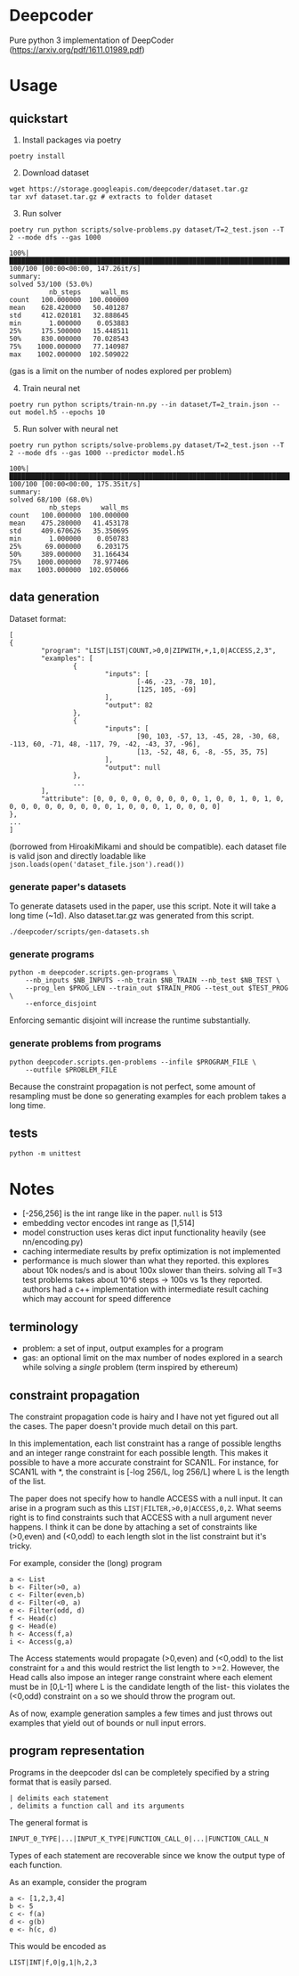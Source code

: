 # Deepcoder
Pure python 3 implementation of DeepCoder (https://arxiv.org/pdf/1611.01989.pdf)

# Usage
## quickstart
1. Install packages via poetry
```
poetry install
```

2. Download dataset
```
wget https://storage.googleapis.com/deepcoder/dataset.tar.gz
tar xvf dataset.tar.gz # extracts to folder dataset
```

3. Run solver
```
poetry run python scripts/solve-problems.py dataset/T=2_test.json --T 2 --mode dfs --gas 1000

100%|████████████████████████████████████████████████████████████████████████████████████████████████████████████████████████████████████████████████████████████████████████████████████████████████████████████████████████████| 100/100 [00:00<00:00, 147.26it/s]
summary:
solved 53/100 (53.0%)
          nb_steps     wall_ms
count   100.000000  100.000000
mean    628.420000   50.401287
std     412.020181   32.888645
min       1.000000    0.053883
25%     175.500000   15.448511
50%     830.000000   70.028543
75%    1000.000000   77.140987
max    1002.000000  102.509022
```
(gas is a limit on the number of nodes explored per problem)

4. Train neural net
```
poetry run python scripts/train-nn.py --in dataset/T=2_train.json --out model.h5 --epochs 10
```

5. Run solver with neural net
```
poetry run python scripts/solve-problems.py dataset/T=2_test.json --T 2 --mode dfs --gas 1000 --predictor model.h5

100%|████████████████████████████████████████████████████████████████████████████████████████████████████████████████████████████████████████████████████████████████████████████████████████████████████████████████████████████| 100/100 [00:00<00:00, 175.35it/s]
summary:
solved 68/100 (68.0%)
          nb_steps     wall_ms
count   100.000000  100.000000
mean    475.280000   41.453178
std     409.670626   35.350695
min       1.000000    0.050783
25%      69.000000    6.203175
50%     389.000000   31.166434
75%    1000.000000   78.977406
max    1003.000000  102.050066
```

## data generation

Dataset format:
```
[
{
        "program": "LIST|LIST|COUNT,>0,0|ZIPWITH,+,1,0|ACCESS,2,3",
        "examples": [
                {
                        "inputs": [
                                [-46, -23, -78, 10],
                                [125, 105, -69]
                        ],
                        "output": 82
                },
                {
                        "inputs": [
                                [90, 103, -57, 13, -45, 28, -30, 68, -113, 60, -71, 48, -117, 79, -42, -43, 37, -96],
                                [13, -52, 48, 6, -8, -55, 35, 75]
                        ],
                        "output": null
                },
                ...
        ],
        "attribute": [0, 0, 0, 0, 0, 0, 0, 0, 0, 1, 0, 0, 1, 0, 1, 0, 0, 0, 0, 0, 0, 0, 0, 0, 0, 1, 0, 0, 0, 1, 0, 0, 0, 0]
},
...
]
```
(borrowed from HiroakiMikami and should be compatible). each dataset file is valid json and directly loadable like `json.loads(open('dataset_file.json').read())`

### generate paper's datasets
To generate datasets used in the paper, use this script. Note it will take a long time (~1d). Also dataset.tar.gz was generated from this script.
```
./deepcoder/scripts/gen-datasets.sh
```

### generate programs
```
python -m deepcoder.scripts.gen-programs \
    --nb_inputs $NB_INPUTS --nb_train $NB_TRAIN --nb_test $NB_TEST \
    --prog_len $PROG_LEN --train_out $TRAIN_PROG --test_out $TEST_PROG \
    --enforce_disjoint
```
Enforcing semantic disjoint will increase the runtime substantially.


### generate problems from programs
```
python deepcoder.scripts.gen-problems --infile $PROGRAM_FILE \
    --outfile $PROBLEM_FILE
```
Because the constraint propagation is not perfect, some amount of resampling must be done so generating examples for each problem takes a long time.

## tests
```
python -m unittest
```

# Notes
- [-256,256] is the int range like in the paper. `null` is 513 
- embedding vector encodes int range as [1,514]
- model construction uses keras dict input functionality heavily (see nn/encoding.py)
- caching intermediate results by prefix optimization is not implemented
- performance is much slower than what they reported. this explores about 10k nodes/s and is about 100x slower than theirs. solving all T=3 test problems takes about 10^6 steps -> 100s vs 1s they reported. authors had a c++ implementation with intermediate result caching which may account for speed difference

## terminology
- problem: a set of input, output examples for a program
- gas: an optional limit on the max number of nodes explored in a search while solving a *single* problem (term inspired by ethereum)


## constraint propagation
The constraint propagation code is hairy and I have not yet figured out all the cases. The paper doesn't provide much detail on this part.

In this implementation, each list constraint has a range of possible lengths and an integer range constraint for each possible length. This makes it possible to have a more accurate constraint for SCAN1L.  For instance, for SCAN1L with *, the constraint is [-log 256/L, log 256/L] where L is the length of the list.

The paper does not specify how to handle ACCESS with a null input. It can arise in a program such as this `LIST|FILTER,>0,0|ACCESS,0,2`. What seems right is to find constraints such that ACCESS with a null argument never happens. I think it can be done by attaching a set of constraints like (>0,even) and (<0,odd) to each length slot in the list constraint but it's tricky.

For example, consider the (long) program
```
a <- List
b <- Filter(>0, a)
c <- Filter(even,b)
d <- Filter(<0, a)
e <- Filter(odd, d)
f <- Head(c)
g <- Head(e)
h <- Access(f,a)
i <- Access(g,a)
```
The Access statements would propagate (>0,even) and (<0,odd) to the list constraint for `a` and this would restrict the list length to >=2. However, the Head calls also impose an integer range constraint where each element must be in [0,L-1] where L is the candidate length of the list- this violates the (<0,odd) constraint on `a` so we should throw the program out.

As of now, example generation samples a few times and just throws out examples that yield out of bounds or null input errors.

## program representation
Programs in the deepcoder dsl can be completely specified by a string format that is easily parsed.
```
| delimits each statement
, delimits a function call and its arguments
```

The general format is
```
INPUT_0_TYPE|...|INPUT_K_TYPE|FUNCTION_CALL_0|...|FUNCTION_CALL_N
```
Types of each statement are recoverable since we know the output type of each function.

As an example, consider the program
```
a <- [1,2,3,4]
b <- 5
c <- f(a)
d <- g(b)
e <- h(c, d)
```

This would be encoded as

```
LIST|INT|f,0|g,1|h,2,3
```
